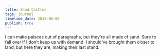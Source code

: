 ```yaml
---
title: Sand Castles
tags: journal
timeline_date: 2019-05-02
publish: true
---
```


I can make palaces out of paragraphs, but they're all made of sand. Sure to fall over if I don't keep up with demand. I should've brought them closer to land, but here they are, making their last stand.
